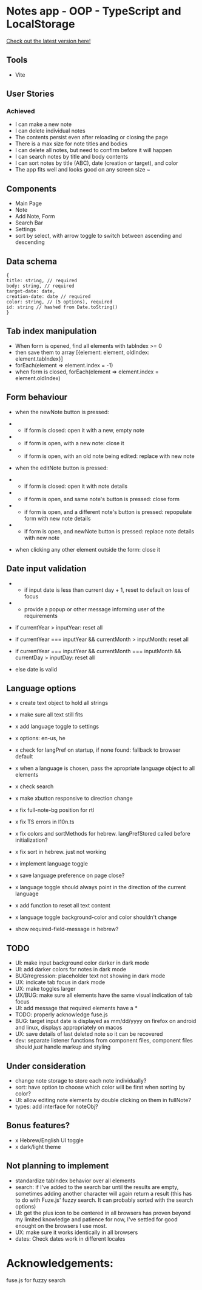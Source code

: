 # Notes app - OOP - TypeScript and LocalStorage

[Check out the latest version here!](https://crows-note-app.surge.sh)

## Tools

- Vite

## User Stories

### Achieved

- I can make a new note
- I can delete individual notes
- The contents persist even after reloading or closing the page
- There is a max size for note titles and bodies
- I can delete all notes, but need to confirm before it will happen
- I can search notes by title and body contents
- I can sort notes by title (ABC), date (creation or target), and color
- The app fits well and looks good on any screen size ~

## Components

- Main Page
- Note
- Add Note, Form
- Search Bar
- Settings
- sort by select, with arrow toggle to switch between ascending and descending

## Data schema

```
{
title: string, // required
body: string, // required
target-date: date,
creation-date: date // required
color: string, // (5 options), required
id: string // hashed from Date.toString()
}
```

## Tab index manipulation

- When form is opened, find all elements with tabIndex >= 0
- then save them to array [{element: element, oldIndex: element.tabIndex}]
- forEach(element => element.index = -1)
- when form is closed, forEach(element => element.index = element.oldIndex)

## Form behaviour

- when the newNote button is pressed:
- - if form is closed: open it with a new, empty note
- - if form is open, with a new note: close it
- - if form is open, with an old note being edited: replace with new note

- when the editNote button is pressed:
- - if form is closed: open it with note details
- - if form is open, and same note's button is pressed: close form
- - if form is open, and a different note's button is pressed: repopulate form with new note details
- - if form is open, and newNote button is pressed: replace note details with new note

- when clicking any other element outside the form: close it

## Date input validation

- - if input date is less than current day + 1, reset to default on loss of focus
- - provide a popup or other message informing user of the requirements

- if currentYear > inputYear: reset all
- if currentYear === inputYear && currentMonth > inputMonth: reset all
- if currentYear === inputYear && currentMonth === inputMonth && currentDay > inputDay: reset all
- else date is valid

## Language options

- x create text object to hold all strings
- x make sure all text still fits
- x add language toggle to settings
- x options: en-us, he
- x check for langPref on startup, if none found: fallback to browser default
- x when a language is chosen, pass the apropriate language object to all elements
- x check search
- x make xbutton responsive to direction change
- x fix full-note-bg position for rtl
- x fix TS errors in l10n.ts
- x fix colors and sortMethods for hebrew. langPrefStored called before initialization?
- x fix sort in hebrew. just not working
- x implement language toggle
- x save language preference on page close?
- x language toggle should always point in the direction of the current language
- x add function to reset all text content
- x language toggle background-color and color shouldn't change

- show required-field-message in hebrew?

## TODO

- UI: make input background color darker in dark mode
- UI: add darker colors for notes in dark mode
- BUG/regression: placeholder text not showing in dark mode
- UX: indicate tab focus in dark mode
- UX: make toggles larger
- UX/BUG: make sure all elements have the same visual indication of tab focus
- UI: add message that required elements have a \*
- TODO: properly acknowledge fuse.js
- BUG: target input date is displayed as mm/dd/yyyy on firefox on android and linux, displays appropriately on macos
- UX: save details of last deleted note so it can be recovered
- dev: separate listener functions from component files, component files should _just_ handle markup and styling

## Under consideration

- change note storage to store each note individually?
- sort: have option to choose which color will be first when sorting by color?
- UI: allow editing note elements by double clicking on them in fullNote?
- types: add interface for noteObj?

## Bonus features?

- x Hebrew/English UI toggle
- x dark/light theme

## Not planning to implement

- standardize tabIndex behavior over all elements
- search: if I've added to the search bar until the results are empty, sometimes adding another character will again return a result (this has to do with Fuze.js' fuzzy search. It can probably sorted with the search options)
- UI: get the plus icon to be centered in all browsers has proven beyond my limited knowledge and patience for now, I've settled for good enought on the browsers I use most.
- UX: make sure it works identically in all browsers
- dates: Check dates work in different locales

# Acknowledgements:

fuse.js for fuzzy search
